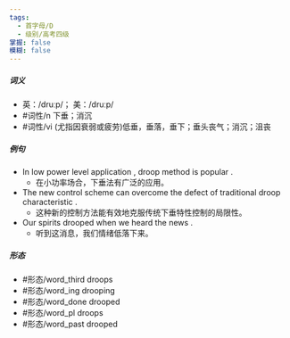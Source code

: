 ```yaml
---
tags:
  - 首字母/D
  - 级别/高考四级
掌握: false
模糊: false
---
```

##### 词义
- 英：/druːp/； 美：/druːp/
- #词性/n  下垂；消沉
- #词性/vi  (尤指因衰弱或疲劳)低垂，垂落，垂下；垂头丧气；消沉；沮丧
##### 例句
- In low power level application , droop method is popular .
	- 在小功率场合，下垂法有广泛的应用。
- The new control scheme can overcome the defect of traditional droop characteristic .
	- 这种新的控制方法能有效地克服传统下垂特性控制的局限性。
- Our spirits drooped when we heard the news .
	- 听到这消息，我们情绪低落下来。
##### 形态
- #形态/word_third droops
- #形态/word_ing drooping
- #形态/word_done drooped
- #形态/word_pl droops
- #形态/word_past drooped
